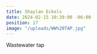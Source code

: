 ```yaml
---
title: Shaylan Eckols
date: 2024-02-15 10:39:00 -06:00
position: 17
image: "/uploads/WW%20TAP.jpg"
---
```


Wastewater tap